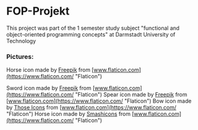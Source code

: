 # FOP-Projekt

This project was part of the 1 semester study subject "functional and object-oriented programming concepts" at Darmstadt University of Technology

### Pictures:
Horse icon made by [Freepik](https://www.freepik.com/ "Freepik") from [www.flaticon.com](https://www.flaticon.com/ "Flaticon")

Sword icon made by [Freepik](https://www.freepik.com/ "Freepik") from [www.flaticon.com](https://www.flaticon.com/ "Flaticon")
Spear icon made by [Freepik](https://www.freepik.com/ "Freepik") from [www.flaticon.com](https://www.flaticon.com/ "Flaticon")
Bow icon made by [Those Icons](https://www.flaticon.com/authors/those-icons "Those Icons") from [www.flaticon.com](https://www.flaticon.com/ "Flaticon")
Horse icon made by [Smashicons](https://www.flaticon.com/authors/smashicons "Smashicons") from [www.flaticon.com](https://www.flaticon.com/ "Flaticon")
